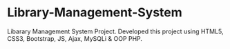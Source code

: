 # Library-Management-System
Libarary Management System Project. Developed this project using HTML5, CSS3, Bootstrap, JS, Ajax, MySQLi &amp; OOP PHP.
